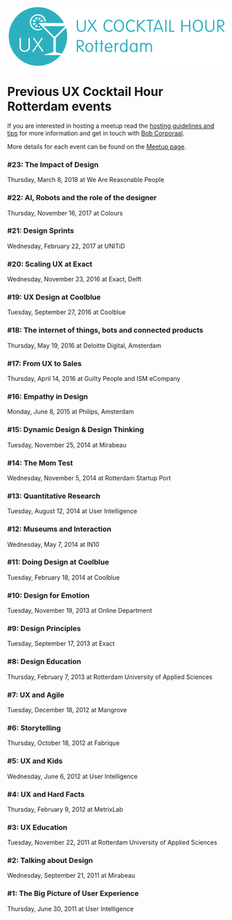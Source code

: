 <p align="center"><img src="/identity/ux_cocktail_hour_logo_text_v02.png" width=499 height=136 alt="UX Cocktail Hour Rotterdam logo"></p>

# Previous UX Cocktail Hour Rotterdam events
If you are interested in hosting a meetup read the [hosting guidelines and tips](/hosting-guidelines.md) for more information and get in touch with [Bob Corporaal](mailto:bob@reefscape.net).

More details for each event can be found on the [Meetup page](https://www.meetup.com/Rotterdam-UX-Cocktail-Hours/).

### #23: The Impact of Design
Thursday, March 8, 2018 at We Are Reasonable People

### #22: AI, Robots and the role of the designer
Thursday, November 16, 2017 at Colours

### #21: Design Sprints
Wednesday, February 22, 2017 at UNITiD

### #20: Scaling UX at Exact
Wednesday, November 23, 2016 at Exact, Delft

### #19: UX Design at Coolblue
Tuesday, September 27, 2016 at Coolblue

### #18: The internet of things, bots and connected products
Thursday, May 19, 2016 at Deloitte Digital, Amsterdam

### #17: From UX to Sales
Thursday, April 14, 2016 at Guilty People and ISM eCompany

### #16: Empathy in Design
Monday, June 8, 2015 at Philips, Amsterdam

### #15: Dynamic Design & Design Thinking
Tuesday, November 25, 2014 at Mirabeau

### #14: The Mom Test
Wednesday, November 5, 2014 at Rotterdam Startup Port

### #13: Quantitative Research
Tuesday, August 12, 2014 at User Intelligence

### #12: Museums and Interaction
Wednesday, May 7, 2014 at IN10

### #11: Doing Design at Coolblue
Tuesday, February 18, 2014 at Coolblue

### #10: Design for Emotion
Tuesday, November 19, 2013 at Online Department

### #9: Design Principles
Tuesday, September 17, 2013 at Exact

### #8: Design Education
Thursday, February 7, 2013 at Rotterdam University of Applied Sciences

### #7: UX and Agile
Tuesday, December 18, 2012 at Mangrove

### #6: Storytelling
Thursday, October 18, 2012 at Fabrique

### #5: UX and Kids
Wednesday, June 6, 2012 at User Intelligence

### #4: UX and Hard Facts
Thursday, February 9, 2012 at MetrixLab

### #3: UX Education
Tuesday, November 22, 2011 at Rotterdam University of Applied Sciences

### #2: Talking about Design
Wednesday, September 21, 2011 at Mirabeau

### #1: The Big Picture of User Experience
Thursday, June 30, 2011 at User Intelligence

